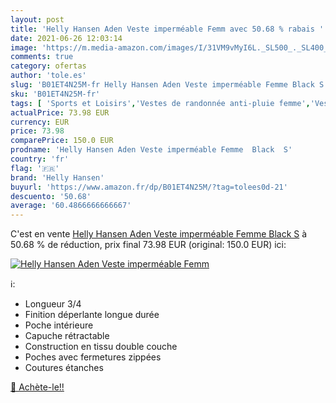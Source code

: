 ```yaml
---
layout: post
title: 'Helly Hansen Aden Veste imperméable Femm avec 50.68 % rabais '
date: 2021-06-26 12:03:14
image: 'https://m.media-amazon.com/images/I/31VM9vMyI6L._SL500_._SL400_.jpg'
comments: true
category: ofertas
author: 'tole.es'
slug: 'B01ET4N25M-fr Helly Hansen Aden Veste imperméable Femme Black S'
sku: 'B01ET4N25M-fr'
tags: [ 'Sports et Loisirs','Vestes de randonnée anti-pluie femme','Vestes de randonnée femme','Vêtements de randonnée','Vêtements de randonnée femme','Vêtements et équipement de loisirs de plein air','helly hansen', ]
actualPrice: 73.98 EUR
currency: EUR
price: 73.98
comparePrice: 150.0 EUR
prodname: 'Helly Hansen Aden Veste imperméable Femme  Black  S'
country: 'fr'
flag: '🇫🇷'
brand: 'Helly Hansen'
buyurl: 'https://www.amazon.fr/dp/B01ET4N25M/?tag=tolees0d-21'
descuento: '50.68'
average: '60.4866666666667'
---
```


C'est en vente [Helly Hansen Aden Veste imperméable Femme  Black  S](https://www.amazon.fr/dp/B01ET4N25M/?tag=tolees0d-21)  à  50.68 % de réduction, prix final  73.98 EUR (original: 150.0 EUR) ici:

[![Helly Hansen Aden Veste imperméable Femm](https://m.media-amazon.com/images/I/31VM9vMyI6L._SL500_._SL400_.jpg)](https://www.amazon.fr/dp/B01ET4N25M/?tag=tolees0d-21)

ℹ️:

- Longueur 3/4
- Finition déperlante longue durée
- Poche intérieure
- Capuche rétractable
- Construction en tissu double couche
- Poches avec fermetures zippées
- Coutures étanches

[🛒 Achète-le!!](https://www.amazon.fr/dp/B01ET4N25M/?tag=tolees0d-21)
